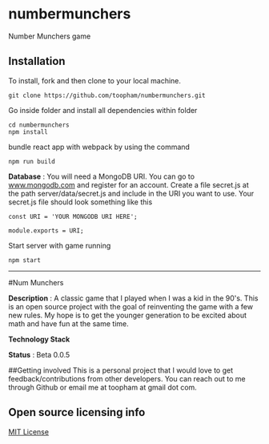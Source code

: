 # numbermunchers
Number Munchers game 

## Installation

To install, fork and then clone to your local machine.
```
git clone https://github.com/toopham/numbermunchers.git
```
Go inside folder and install all dependencies within folder
```
cd numbermunchers
npm install
```
bundle react app with webpack by using the command
```
npm run build
```

**Database** :
You will need a MongoDB URI. You can go to www.mongodb.com and register for an account. 
Create a file secret.js at the path server/data/secret.js and include in the URI you want to use.
Your secret.js file should look something like this
```
const URI = 'YOUR MONGODB URI HERE';

module.exports = URI;
```
Start server with game running 
```
npm start
```
----
#Num Munchers

**Description** : A classic game that I played when I was a kid in the 90's. This is an open source project with the goal of reinventing the game with a few new rules. My hope is to get the younger generation to be excited about math and have fun at the same time. 

**Technology Stack**


**Status** : Beta 0.0.5 

##Getting involved
This is a personal project that I would love to get feedback/contributions from other developers. You can reach out to me through Github or email me at toopham at gmail dot com.


## Open source licensing info
[MIT License](https://github.com/toopham/numbermunchers/blob/main/LICENSE)
